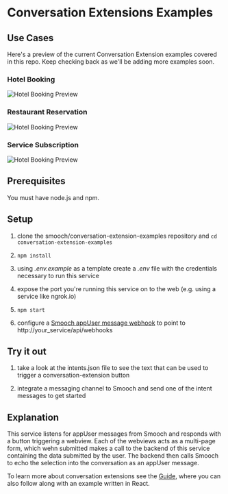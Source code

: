 # Conversation Extensions Examples

## Use Cases
Here's a preview of the current Conversation Extension examples covered in this repo. Keep checking back as we'll be adding more examples soon.

### Hotel Booking
![Hotel Booking Preview](https://smooch.io/static_assets/images/shared/hotel-booking-preview.jpg)

### Restaurant Reservation
![Hotel Booking Preview](https://smooch.io/static_assets/images/shared/restaurant-reservation-preview.jpg)

### Service Subscription
![Hotel Booking Preview](https://smooch.io/static_assets/images/shared/service-subscription-preview.jpg)

## Prerequisites

You must have node.js and npm.

## Setup

1. clone the smooch/conversation-extension-examples repository and `cd conversation-extension-examples`

2. `npm install`

3. using _.env.example_ as a template create a _.env_ file with the credentials necessary to run this service

4. expose the port you're running this service on to the web (e.g. using a service like ngrok.io)

5. `npm start`

6. configure a [Smooch appUser message webhook](https://app.smooch.io/integrations/webhook) to point to http://your_service/api/webhooks

## Try it out

1. take a look at the intents.json file to see the text that can be used to trigger a conversation-extension button

2. integrate a messaging channel to Smooch and send one of the intent messages to get started

## Explanation

This service listens for appUser messages from Smooch and responds with a button triggering a webview. Each of the webviews acts as a multi-page form, which wehn submitted makes a call to the backend of this service containing the data submitted by the user. The backend then calls Smooch to echo the selection into the conversation as an appUser message.

To learn more about conversation extensions see the [Guide](https://docs.smooch.io/guide/conversation-extensions/), where you can also follow along with an example written in React.
